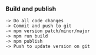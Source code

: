 ### Build and publish

```text
-> Do all code changes
-> Commit and push to git
-> npm version patch/minor/major
-> npm run build
-> npm publish
-> Push to update version on git
```